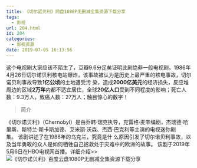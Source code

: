 ```yaml
---
title: 《切尔诺贝利》网盘1080P无删减全集资源下载分享
tags:
  - 影视
url: 204.html
id: 204
categories:
  - 影视资源
date: 2019-07-05 16:13:56
---
```


这个电视剧大家应该不陌生了，豆瓣9.6分足矣证明此剧绝非一般电视剧，1986年4月26日切尔诺贝利核电站爆炸，该事故被认为是历史上最严重的核电事故，切尔诺贝利事故导致**1亿公顷**的土地遭受污 染，造成**2000亿美元**的经济损失，反应堆周边的区域**2万年**内都不适宜居住，全球**20亿人口**受到不同程度的影响；死亡人数：9.3万人，致癌人数：27万人；触目惊心的数字！

> 简介

《切尔诺贝利》（Chernobyl）是由乔韩·瑞克执导，克雷格·麦辛编剧，杰瑞德·哈里斯、斯特兰·斯卡斯加德、艾米丽·沃森、杰西·巴克利等主演的电视迷你剧集。 该剧讲述了在1986年的乌克兰，究竟是什 么原因引发了切尔诺贝利事故，以及当年勇敢的众人是如何牺牲自己拯救处于灾难中的欧洲的故事。 该剧于2019年5月6日在HBO电视网首播。详细介绍>> ![《切尔诺贝利》百度云盘1080P无删减全集资源下载分享](https://beifenboke.oss-cn-shenzhen.aliyuncs.com/root/2019/06/cb8065380cd7912329e33fcfa3345982b2b7800e.jpg "《切尔诺贝利》百度云盘1080P无删减全集资源下载分享")
